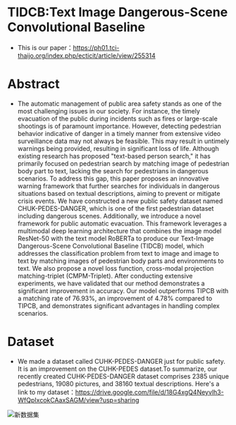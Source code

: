 # TIDCB:Text Image Dangerous-Scene Convolutional Baseline
- This is our paper：https://ph01.tci-thaijo.org/index.php/ecticit/article/view/255314
# Abstract
- The automatic management of public area safety stands as one of the most challenging issues in our society. For instance, the timely evacuation of the public during incidents such as fires or large-scale shootings is of paramount importance. However, detecting pedestrian behavior indicative of danger in a timely manner from extensive video surveillance data may not always be feasible. This may result in untimely warnings being provided, resulting in significant loss of life. Although existing research has proposed "text-based person search," it has primarily focused on pedestrian search by matching image of pedestrian body part to text, lacking the search for pedestrians in dangerous scenarios.  To address this gap, this paper proposes an innovative warning framework that further searches for individuals in dangerous situations based on textual descriptions, aiming to prevent or mitigate crisis events. We have constructed a new public safety dataset named CHUK-PEDES-DANGER, which is one of the first pedestrian dataset including dangerous scenes. Additionally, we introduce a novel framework for public automatic evacuation. This framework leverages a multimodal deep learning architecture that combines the image model ResNet-50 with the text model RoBERTa to produce our Text-Image Dangerous-Scene Convolutional Baseline (TIDCB) model, which addresses the classification problem from text to image and image to text by matching images of pedestrian body parts and environments to text. We also propose a novel loss function, cross-modal projection matching-triplet (CMPM-Triplet). After conducting extensive experiments, we have validated that our method demonstrates a significant improvement in accuracy. Our model outperforms TIPCB with a matching rate of 76.93%, an improvement of 4.78% compared to TIPCB, and demonstrates significant advantages in handling complex scenarios.
  
# Dataset
- We made a dataset called CUHK-PEDES-DANGER just for public safety. It is an improvement on the CUHK-PEDES dataset.To summarize, our recently created CUHK-PEDES-DANGER dataset comprises 2385 unique pedestrians, 19080 pictures, and 38160 textual descriptions. Here's a link to my dataset：https://drive.google.com/file/d/18G4xgQ4Neyvlh3-WfQpIxcokCAaxSAGM/view?usp=sharing
  
![新数据集](https://github.com/Zfofo/TIDCB/assets/114211430/a79060fa-a0df-445c-9fa8-68f002d0e3b7)




